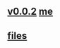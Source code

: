 ## [v0.0.2](https://github.com/littleflute/Editorials/edit/master/README.md) [me](https://littleflute.github.io/Editorials/)
## [files](files)
